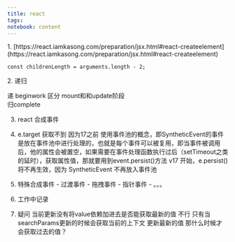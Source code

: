 ```yaml
---
title: react
tags: 
notebook: content
---
```


<div>1. [https://react.iamkasong.com/preparation/jsx.html#react-createelement](https://react.iamkasong.com/preparation/jsx.html#react-createelement)</div>
<div>

    const childrenLength = arguments.length - 2;

2\. 递归</div>

<div>递 beginwork 区分 mount和和update阶段</div>

<div>归complete</div>

3. react 合成事件
  1. e.target 获取不到 因为17之前
    使用事件池的概念，即SyntheticEvent的事件是放在事件池中进行处理的，也就是每个事件可以被复用，即当事件被调用后，他的属性会被置空，如果需要在事件处理函数执行过后（setTimeout之类的延时），获取属性值，那就要用到event.persist()方法
     v17 开始，e.persist() 将不再生效，因为 SyntheticEvent 不再放入事件池
  2. 特殊合成事件
    - 过渡事件
    - 拖拽事件
    - 指针事件
    - 。。。


4. 工作中记录
  1. 疑问 当前更新没有将value依赖加进去是否能获取最新的值 不行 只有当searchParams更新的时候会获取当前的上下文  更新最新的值  那什么时候才会获取过去的值？

